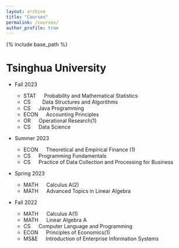 ```yaml
---
layout: archive
title: "Courses"
permalink: /courses/
author_profile: true
---
```


{% include base_path %}



Tsinghua University
======
* Fall 2023
  * STAT &emsp; Probability and Mathematical Statistics
  * CS&emsp;&emsp; Data Structures and Algorithms
  * CS   &emsp; Java Programming
  * ECON &emsp; Accounting Principles
  * OR   &emsp; Operational Research(1)
  * CS   &emsp; Data Science

* Summer 2023
  * ECON &emsp; Theoretical and Empirical Finance (1)
  * CS   &emsp; Programming Fundamentals
  * CS   &emsp; Practice of Data Collection and Processing for Business
    
* Spring 2023
  * MATH &emsp; Calculus A(2)
  * MATH &emsp; Advanced Topics in Linear Algebra

* Fall 2022
  * MATH &emsp; Calculus A(1)
  * MATH &emsp; Linear Algebra A
  * CS   &emsp; Computer Language and Programming
  * ECON &emsp; Principles of Economics(1)
  * MS&E &emsp; Introduction of Enterprise Information Systems
